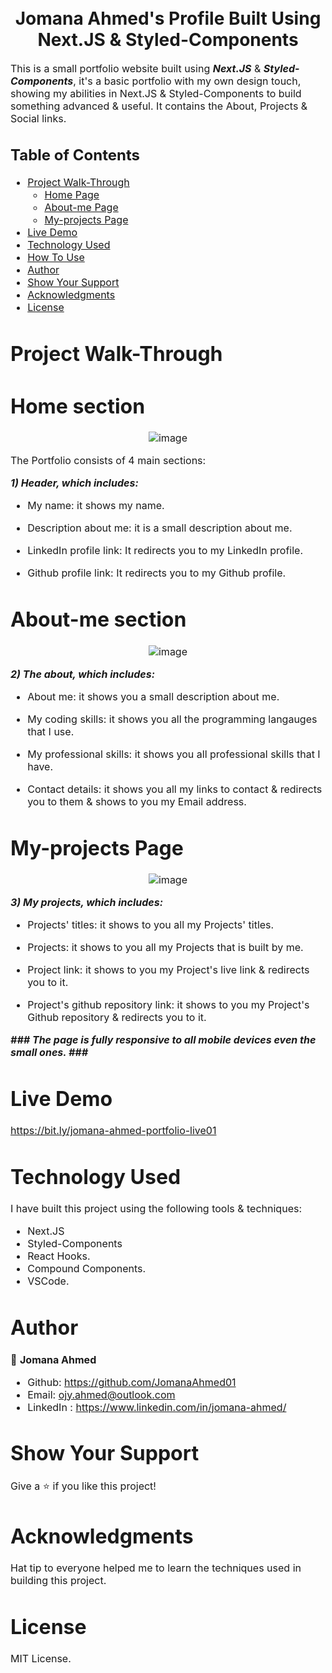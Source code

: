 <h1 align="center">
  <br>
  Jomana Ahmed's Profile Built Using Next.JS & Styled-Components
</h1>

<p><font size="3">
  This is a small portfolio website built using <strong><em>Next.JS</em></strong> & <strong><em>Styled-Components</em></strong>, it's a basic portfolio with my own design touch, showing my abilities in Next.JS & Styled-Components to build something advanced & useful. It contains the About, Projects & Social links.
</p>

## Table of Contents

- [Project Walk-Through](#project-walk-through)
  - [Home Page](#home-section)
  - [About-me Page](#about-me-section)
  - [My-projects Page](#my-projects-section)
- [Live Demo](#live-demo)
- [Technology Used](#technology-used)
- [How To Use](#how-to-use)
- [Author](#author)
- [Show Your Support](#show-your-support)
- [Acknowledgments](#acknowledgments)
- [License](#license)




# Project Walk-Through

 # Home section

<div align="center"><a name="menu"></a>

![image](https://user-images.githubusercontent.com/66492958/131233754-c2d4ace0-f378-47a9-8306-e7cef1f7ada6.png)
</div>

The Portfolio consists of 4 main sections:

***1) Header, which includes:***
- My name: 
it shows my name.

- Description about me: 
 it is a small description about me.

- LinkedIn profile link:
It redirects you to my LinkedIn profile.

- Github profile link:
It redirects you to my Github profile.

 # About-me section
 
 <div align="center"><a name="menu"></a>

![image](https://user-images.githubusercontent.com/66492958/131233796-5cf1d2d0-d06a-460f-a928-eef3b5da764a.png)
</div>

***2) The about, which includes:***
- About me: 
it shows you a small description about me.

- My coding skills: 
it shows you all the programming langauges that I use.

- My professional skills: 
it shows you all professional skills that I have.

- Contact details: 
it shows you all my links to contact & redirects you to them & shows to you my Email address.

 # My-projects Page
 
<div align="center"><a name="menu"></a>

![image](https://user-images.githubusercontent.com/66492958/131235211-fffa62b8-d592-434f-b650-2634f1cef8df.png)
</div>

***3) My projects, which includes:***
- Projects' titles: 
it shows to you all my Projects' titles.

- Projects: 
it shows to you all my Projects that is built by me.

- Project link: 
it shows to you my Project's live link & redirects you to it.

- Project's github repository link: 
it shows to you my Project's Github repository & redirects you to it.

***### The page is fully responsive to all mobile devices even the small ones. ###***

# Live Demo 
https://bit.ly/jomana-ahmed-portfolio-live01


# Technology Used

I have built this project using the following tools & techniques:
- Next.JS
- Styled-Components
- React Hooks.
- Compound Components.
- VSCode.

# Author

👤 **Jomana Ahmed**
- Github: https://github.com/JomanaAhmed01
- Email: ojy.ahmed@outlook.com
- LinkedIn : https://www.linkedin.com/in/jomana-ahmed/

# Show Your Support

Give a ⭐️ if you like this project!

# Acknowledgments

Hat tip to everyone helped me to learn the techniques used in building this project.

# License 

MIT License.



